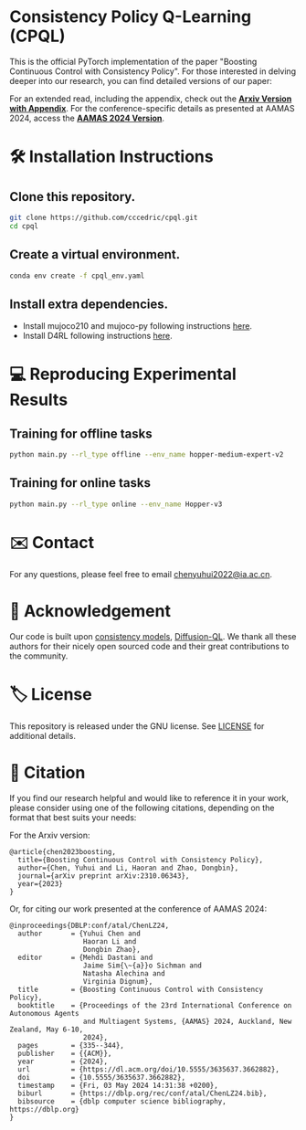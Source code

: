 # Consistency Policy Q-Learning (CPQL)

This is the official PyTorch implementation of the paper "Boosting Continuous Control with Consistency Policy". For those interested in delving deeper into our research, you can find detailed versions of our paper:

For an extended read, including the appendix, check out the [**Arxiv Version with Appendix**](https://arxiv.org/pdf/2310.06343.pdf).
For the conference-specific details as presented at AAMAS 2024, access the [**AAMAS 2024 Version**]([https://arxiv.org/pdf/2310.06343.pdf](https://www.ifaamas.org/Proceedings/aamas2024/pdfs/p335.pdf)).

# 🛠️ Installation Instructions
## Clone this repository.
```bash
git clone https://github.com/cccedric/cpql.git
cd cpql
```
## Create a virtual environment.
```bash
conda env create -f cpql_env.yaml
```

## Install extra dependencies.
- Install mujoco210 and mujoco-py following instructions [here](https://github.com/openai/mujoco-py#install-mujoco).
- Install D4RL following instructions [here](https://github.com/Farama-Foundation/D4RL).

# 💻 Reproducing Experimental Results
## Training for offline tasks
```bash
python main.py --rl_type offline --env_name hopper-medium-expert-v2
```

## Training for online tasks
```bash
python main.py --rl_type online --env_name Hopper-v3
```

# ✉️ Contact
For any questions, please feel free to email chenyuhui2022@ia.ac.cn.

# 🙏 Acknowledgement
Our code is built upon [consistency models](https://github.com/openai/consistency_models), [Diffusion-QL](https://github.com/twitter/diffusion-rl). We thank all these authors for their nicely open sourced code and their great contributions to the community.

# 🏷️ License
This repository is released under the GNU license. See [LICENSE](LICENSE) for additional details.

# 📝 Citation
If you find our research helpful and would like to reference it in your work, please consider using one of the following citations, depending on the format that best suits your needs:

For the Arxiv version:
```
@article{chen2023boosting,
  title={Boosting Continuous Control with Consistency Policy},
  author={Chen, Yuhui and Li, Haoran and Zhao, Dongbin},
  journal={arXiv preprint arXiv:2310.06343},
  year={2023}
}
```
Or, for citing our work presented at the conference of AAMAS 2024:
```
@inproceedings{DBLP:conf/atal/ChenLZ24,
  author       = {Yuhui Chen and
                  Haoran Li and
                  Dongbin Zhao},
  editor       = {Mehdi Dastani and
                  Jaime Sim{\~{a}}o Sichman and
                  Natasha Alechina and
                  Virginia Dignum},
  title        = {Boosting Continuous Control with Consistency Policy},
  booktitle    = {Proceedings of the 23rd International Conference on Autonomous Agents
                  and Multiagent Systems, {AAMAS} 2024, Auckland, New Zealand, May 6-10,
                  2024},
  pages        = {335--344},
  publisher    = {{ACM}},
  year         = {2024},
  url          = {https://dl.acm.org/doi/10.5555/3635637.3662882},
  doi          = {10.5555/3635637.3662882},
  timestamp    = {Fri, 03 May 2024 14:31:38 +0200},
  biburl       = {https://dblp.org/rec/conf/atal/ChenLZ24.bib},
  bibsource    = {dblp computer science bibliography, https://dblp.org}
}
```
























